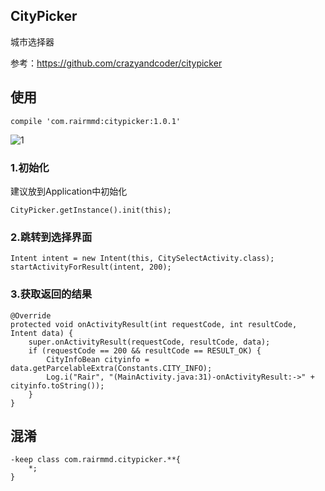 ## CityPicker
城市选择器

参考：https://github.com/crazyandcoder/citypicker

## 使用
```
compile 'com.rairmmd:citypicker:1.0.1'
```
![1]

### 1.初始化
建议放到Application中初始化
```
CityPicker.getInstance().init(this);
```
### 2.跳转到选择界面
```
Intent intent = new Intent(this, CitySelectActivity.class);
startActivityForResult(intent, 200);
```

### 3.获取返回的结果
```
@Override
protected void onActivityResult(int requestCode, int resultCode, Intent data) {
    super.onActivityResult(requestCode, resultCode, data);
    if (requestCode == 200 && resultCode == RESULT_OK) {
        CityInfoBean cityinfo = data.getParcelableExtra(Constants.CITY_INFO);
        Log.i("Rair", "(MainActivity.java:31)-onActivityResult:->" + cityinfo.toString());
    }
}
```

## 混淆
```
-keep class com.rairmmd.citypicker.**{
	*;
}
```
[1]:https://github.com/Rairmmd/CityPicker/blob/master/screenshot/screenshot.gif
